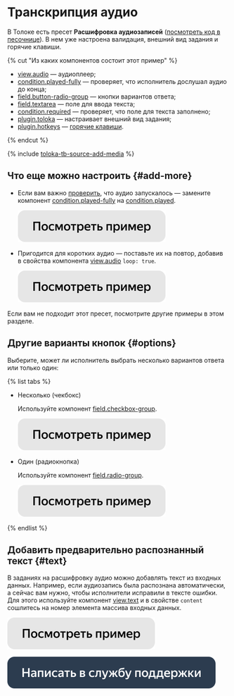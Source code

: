 # Транскрипция аудио

В Толоке есть пресет **Расшифровка аудиозаписей** ([посмотреть код в песочнице](https://clck.ru/SsYtF)). В нем уже настроена валидация, внешний вид задания и горячие клавиши.

{% cut "Из каких компонентов состоит этот пример" %}

- [view.audio](../reference/view.audio.md) — аудиоплеер;
- [condition.played-fully](../reference/condition.played.md) — проверяет, что исполнитель дослушал аудио до конца;
- [field.button-radio-group](../reference/field.button-radio-group.md) — кнопки вариантов ответа;
- [field.textarea](../reference/field.textarea.md) — поле для ввода текста;
- [condition.required](../reference/condition.required.md) — проверяет, что поле для текста заполнено;
- [plugin.toloka](../reference/plugin.toloka.md) — настраивает внешний вид задания;
- [plugin.hotkeys](../reference/plugin.hotkeys.md) — [горячие клавиши](../best-practices/hotkeys.md).

{% endcut %}

{% include [toloka-tb-source-add-media](../_includes/toloka-tb-source/id-toloka-tb-source/add-media.md) %}



## Что еще можно настроить {#add-more}

- Если вам важно [проверить](../best-practices/conditions.md), что аудио запускалось — замените компонент [condition.played-fully](../reference/condition.played-fully.md) на [condition.played](../reference/condition.played.md).

  [![](../_images/buttons/view-example.svg)](https://clck.ru/T324W)

- Пригодится для коротких аудио — поставьте их на повтор, добавив в свойства компонента [view.audio](../reference/view.audio.md) `loop: true`.

  [![](../_images/buttons/view-example.svg)](https://clck.ru/T3279)


Если вам не подходит этот пресет, посмотрите другие примеры в этом разделе.


## Другие варианты кнопок {#options}

Выберите, может ли исполнитель выбрать несколько вариантов ответа или только один:

{% list tabs %}

- Несколько (чекбокс)

  Используйте компонент [field.checkbox-group](../reference/field.checkbox-group.md).

  [![](../_images/buttons/view-example.svg)](https://clck.ru/SWicE)

- Один (радиокнопка)

  Используйте компонент [field.radio-group](../reference/field.radio-group.md).

  [![](../_images/buttons/view-example.svg)](https://clck.ru/T2zwe)

{% endlist %}

## Добавить предварительно распознанный текст {#text}

В заданиях на расшифровку аудио можно добавлять текст из входных данных. Например, если аудиозапись была распознана автоматически, а сейчас вам нужно, чтобы исполнители исправили в тексте ошибки. Для этого используйте компонент [view.text](../reference/view.text.md) и в свойстве `content` сошлитесь на номер элемента массива входных данных.

[![](../_images/buttons/view-example.svg)](https://clck.ru/T2zvs)

[![](../_images/buttons/contact-support.svg)](../concepts/support.md)
